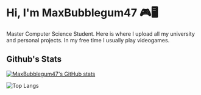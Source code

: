 # Hi, I'm MaxBubblegum47 🎮🖥️
Master Computer Science Student. Here is where I upload all my university and personal projects. In my free time I usually play videogames.

## Github's Stats

[![MaxBubblegum47's GitHub stats](https://github-readme-stats.vercel.app/api?username=MaxBubblegum47&show_icons=true&theme=dark)](https://github.com/anuraghazra/github-readme-stats)

![Top Langs](https://github-readme-stats.vercel.app/api/top-langs/?username=anuraghazra&langs_count=8)
